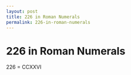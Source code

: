 ```yaml
---
layout: post
title: 226 in Roman Numerals
permalink: 226-in-roman-numerals
---
```


# 226 in Roman Numerals

226 = CCXXVI
